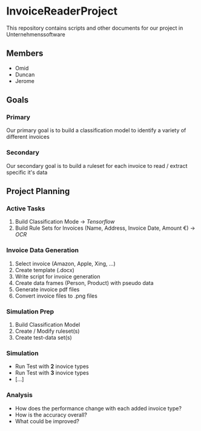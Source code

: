 # InvoiceReaderProject
This repository contains scripts and other documents for our project in Unternehmenssoftware

## Members
- Omid
- Duncan
- Jerome

## Goals

### Primary

Our primary goal is to build a classification model to identify a variety of different invoices

### Secondary

Our secondary goal is to build a ruleset for each invoice to read / extract specific it's data

## Project Planning

### Active Tasks
1. Build Classification Mode -> *Tensorflow*
2. Build Rule Sets for Invoices (Name, Address, Invoice Date, Amount €) -> *OCR*

### Invoice Data Generation
1. Select invoice (Amazon, Apple, Xing, ...)
2. Create template (.docx)
3. Write script for invoice generation
4. Create data frames (Person, Product) with pseudo data
5. Generate invoice pdf files
6. Convert invoice files to .png files

### Simulation Prep
1. Build Classification Model
2. Create / Modify ruleset(s)
3. Create test-data set(s)

### Simulation
- Run Test with **2** inovice types
- Run Test with **3** inovice types 
- [...]
### Analysis
- How does the performance change with each added invoice type?
- How is the accuracy overall?
- What could be improved?
